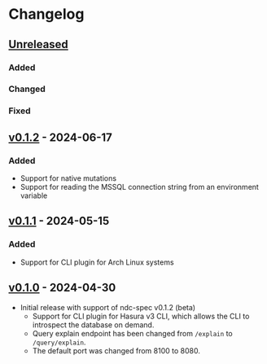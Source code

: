# Changelog

## [Unreleased]

### Added

### Changed

### Fixed

## [v0.1.2] - 2024-06-17

### Added

- Support for native mutations
- Support for reading the MSSQL connection string from an environment variable

## [v0.1.1] - 2024-05-15

### Added

- Support for CLI plugin for Arch Linux systems

## [v0.1.0] - 2024-04-30

- Initial release with support of ndc-spec v0.1.2 (beta)
  - Support for CLI plugin for Hasura v3 CLI, which allows the CLI to 
    introspect the database on demand.
  - Query explain endpoint has been changed from `/explain` to `/query/explain`.
  - The default port was changed from 8100 to 8080.

<!-- end -->

[Unreleased]: https://github.com/hasura/ndc-sqlserver/compare/v0.6.0...HEAD
[v0.1.2]: https://github.com/hasura/ndc-sqlserver/releases/tag/v0.1.2
[v0.1.1]: https://github.com/hasura/ndc-sqlserver/releases/tag/v0.1.1
[v0.1.0]: https://github.com/hasura/ndc-sqlserver/releases/tag/v0.1.0
